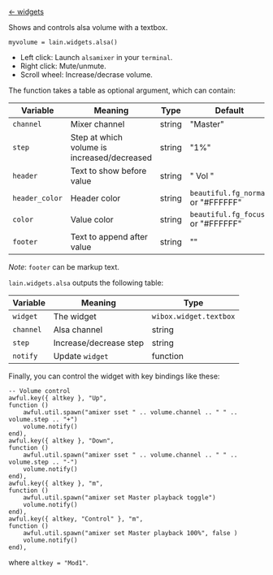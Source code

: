 [<- widgets](https://github.com/copycat-killer/lain/wiki/Widgets)

Shows and controls alsa volume with a textbox.

	myvolume = lain.widgets.alsa()

* Left click: Launch `alsamixer` in your `terminal`.
* Right click: Mute/unmute.
* Scroll wheel: Increase/decrase volume.

The function takes a table as optional argument, which can contain:

Variable | Meaning | Type | Default
--- | --- | --- | ---
`channel` | Mixer channel | string | "Master" 
`step` | Step at which volume is increased/decreased | string | "1%"
`header` | Text to show before value | string | " Vol "
`header_color` | Header color | string | `beautiful.fg_normal` or "#FFFFFF"
`color` | Value color | string | `beautiful.fg_focus` or "#FFFFFF"
`footer` | Text to append after value | string | ""

*Note*: `footer` can be markup text.

`lain.widgets.alsa` outputs the following table:

Variable | Meaning | Type
--- | --- | --- 
`widget` | The widget | `wibox.widget.textbox`
`channel` | Alsa channel | string
`step` | Increase/decrease step | string
`notify` | Update `widget` | function

Finally, you can control the widget with key bindings like these:

    -- Volume control
    awful.key({ altkey }, "Up",
    function ()
        awful.util.spawn("amixer sset " .. volume.channel .. " " .. volume.step .. "+")
        volume.notify()
    end),
    awful.key({ altkey }, "Down",
    function ()
        awful.util.spawn("amixer sset " .. volume.channel .. " " .. volume.step .. "-")
        volume.notify()
    end),
    awful.key({ altkey }, "m",
    function ()
        awful.util.spawn("amixer set Master playback toggle")
        volume.notify()
    end),
    awful.key({ altkey, "Control" }, "m", 
    function ()
        awful.util.spawn("amixer set Master playback 100%", false )
        volume.notify()
    end),

where `altkey = "Mod1"`.